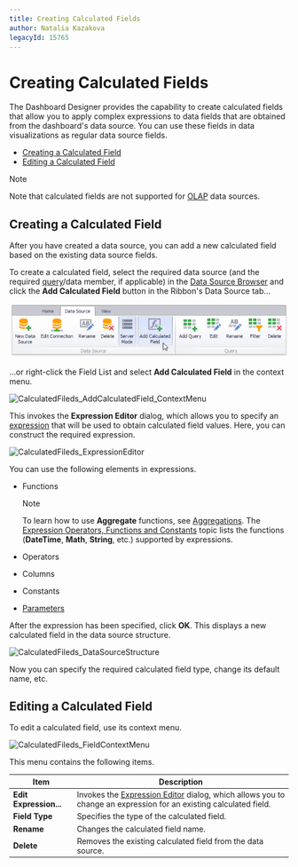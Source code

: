 ```yaml
---
title: Creating Calculated Fields
author: Natalia Kazakova
legacyId: 15765
---
```

# Creating Calculated Fields
The Dashboard Designer provides the capability to create calculated fields that allow you to apply complex expressions to data fields that are obtained from the dashboard's data source. You can use these fields in data visualizations as regular data source fields.
* [Creating a Calculated Field](#creating-a-calculated-field)
* [Editing a Calculated Field](#editing-a-calculated-field)

> [!NOTE]
> Note that calculated fields are not supported for [OLAP](../providing-data/connecting-to-olap-cubes.md) data sources.

## <a name="creating-a-calculated-field"/>Creating a Calculated Field
After you have created a data source, you can add a new calculated field based on the existing data source fields.

To create a calculated field, select the required data source (and the required [query](manage-sql-queries.md)/data member, if applicable) in the [Data Source Browser](../ui-elements/data-source-browser.md) and click the **Add Calculated Field** button in the Ribbon's Data Source tab...

![CalculatedFileds_AddCalculatedFieldButton_Ribbon](../../../images/img21578.png)

...or right-click the Field List and select **Add Calculated Field** in the context menu.

![CalculatedFileds_AddCalculatedField_ContextMenu](../../../images/img21581.png)

This invokes the **Expression Editor** dialog, which allows you to specify an [expression](../data-analysis/expression-constants-operators-and-functions.md) that will be used to obtain calculated field values. Here, you can construct the required expression.

![CalculatedFileds_ExpressionEditor](../../../images/img21580.png)

You can use the following elements in expressions.
* Functions
	
	> [!NOTE]
	> To learn how to use **Aggregate** functions, see [Aggregations](../data-analysis/aggregations.md). The [Expression Operators, Functions and Constants](../data-analysis/expression-constants-operators-and-functions.md) topic lists the functions (**DateTime**, **Math**, **String**, etc.) supported by expressions.
* Operators
* Columns
* Constants
* [Parameters](../data-analysis/using-dashboard-parameters.md)

After the expression has been specified, click **OK**. This displays a new calculated field in the data source structure.

![CalculatedFileds_DataSourceStructure](../../../images/img21582.png)

Now you can specify the required calculated field type, change its default name, etc.

## <a name="editing-a-calculated-field"/>Editing a Calculated Field
To edit a calculated field, use its context menu.

![CalculatedFileds_FieldContextMenu](../../../images/img21583.png)

This menu contains the following items.

| Item | Description |
|---|---|
| **Edit Expression...** | Invokes the [Expression Editor](../../../../interface-elements-for-desktop/articles/expression-editor.md) dialog, which allows you to change an expression for an existing calculated field. |
| **Field Type** | Specifies the type of the calculated field. |
| **Rename** | Changes the calculated field name. |
| **Delete** | Removes the existing calculated field from the data source. |
